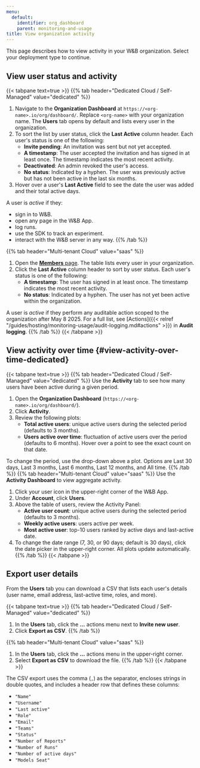 ```yaml
---
menu:
  default:
    identifier: org_dashboard
    parent: monitoring-and-usage
title: View organization activity
---
```


This page describes how to view activity in your W&B organization. Select your deployment type to continue.

## View user status and activity 

{{< tabpane text=true >}}
{{% tab header="Dedicated Cloud / Self-Managed" value="dedicated" %}}
1. Navigate to the **Organization Dashboard** at `https://<org-name>.io/org/dashboard/`. Replace `<org-name>` with your organization name. The **Users** tab opens by default and lists every user in the organization.
2. To sort the list by user status, click the **Last Active** column header. Each user's status is one of the following:
   * **Invite pending**: An invitation was sent but not yet accepted.
   * **A timestamp**: The user accepted the invitation and has signed in at least once. The timestamp indicates the most recent activity.
   * **Deactivated**: An admin revoked the user's access.
   * **No status**: Indicated by a hyphen. The user was previously active but has not been active in the last six months.
3. Hover over a user's **Last Active** field to see the date the user was added and their total active days.

A user is _active_ if they:
- sign in to W&B.
- open any page in the W&B App.
- log runs.
- use the SDK to track an experiment.
- interact with the W&B server in any way.
{{% /tab %}}

{{% tab header="Multi-tenant Cloud" value="saas" %}}
1. Open the [**Members** page](https://wandb.ai/account-settings/wandb/members/). The table lists every user in your organization.
2. Click the **Last Active** column header to sort by user status. Each user's status is one of the following:
   * **A timestamp**: The user has signed in at least once. The timestamp indicates the most recent activity.
   * **No status**: Indicated by a hyphen. The user has not yet been active within the organization.

A user is _active_ if they perform any auditable action scoped to the organization after May 8 2025. For a full list, see [Actions]({{< relref "/guides/hosting/monitoring-usage/audit-logging.md#actions" >}}) in **Audit logging**.
{{% /tab %}}
{{< /tabpane >}}

## View activity over time  {#view-activity-over-time-dedicated}
{{< tabpane text=true >}}
{{% tab header="Dedicated Cloud / Self-Managed" value="dedicated" %}}
Use the **Activity** tab to see how many users have been active during a given period.

1. Open the **Organization Dashboard** (`https://<org-name>.io/org/dashboard/`).
2. Click **Activity**.
3. Review the following plots:
   * **Total active users**: unique active users during the selected period (defaults to 3 months).
   * **Users active over time**: fluctuation of active users over the period (defaults to 6 months). Hover over a point to see the exact count on that date.

To change the period, use the drop-down above a plot. Options are Last 30 days, Last 3 months, Last 6 months, Last 12 months, and All time.
{{% /tab %}}
{{% tab header="Multi-tenant Cloud" value="saas" %}}
Use the **Activity Dashboard** to view aggregate activity.

1. Click your user icon in the upper-right corner of the W&B App.
2. Under **Account**, click **Users**.
3. Above the table of users, review the Activity Panel:
   * **Active user count**: unique active users during the selected period (defaults to 3 months).
   * **Weekly active users**: users active per week.
   * **Most active user**: top-10 users ranked by active days and last-active date.
4. To change the date range (7, 30, or 90 days; default is 30 days), click the date picker in the upper-right corner. All plots update automatically.
{{% /tab %}}
{{< /tabpane >}}

## Export user details

From the **Users** tab you can download a CSV that lists each user's details (user name, email address, last-active time, roles, and more).

{{< tabpane text=true >}}
{{% tab header="Dedicated Cloud / Self-Managed" value="dedicated" %}}

1. In the **Users** tab, click the **…** actions menu next to **Invite new user**.
2. Click **Export as CSV**.
{{% /tab %}}

{{% tab header="Multi-tenant Cloud" value="saas" %}}

1. In the **Users** tab, click the **…** actions menu in the upper-right corner.
2. Select **Export as CSV** to download the file.
{{% /tab %}}
{{< /tabpane >}}

The CSV export uses the comma (`,`) as the separator, encloses strings in double quotes, and includes a header row that defines these columns:

- `"Name"`
- `"Username"`
- `"Last active"`
- `"Role"`
- `"Email"`
- `"Teams"`
- `"Status"`
- `"Number of Reports"`
- `"Number of Runs"`
- `"Number of active days"`
- `"Models Seat"`
